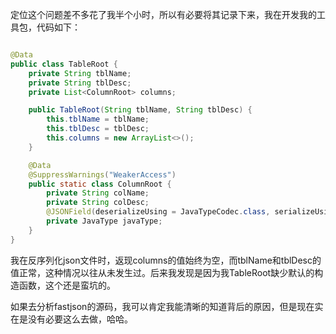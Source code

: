 定位这个问题差不多花了我半个小时，所以有必要将其记录下来，我在开发我的工具包，代码如下：

~~~ java

@Data
public class TableRoot {
    private String tblName;
    private String tblDesc;
    private List<ColumnRoot> columns;

    public TableRoot(String tblName, String tblDesc) {
        this.tblName = tblName;
        this.tblDesc = tblDesc;
        this.columns = new ArrayList<>();
    }

    @Data
    @SuppressWarnings("WeakerAccess")
    public static class ColumnRoot {
        private String colName;
        private String colDesc;
        @JSONField(deserializeUsing = JavaTypeCodec.class, serializeUsing = JavaTypeCodec.class)
        private JavaType javaType;
    }
}


~~~

我在反序列化json文件时，返现columns的值始终为空，而tblName和tblDesc的值正常，这种情况以往从未发生过。后来我发现是因为我TableRoot缺少默认的构造函数，这个还是蛮坑的。

如果去分析fastjson的源码，我可以肯定我能清晰的知道背后的原因，但是现在实在是没有必要这么去做，哈哈。